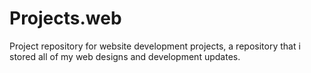 # Projects.web
Project repository for website development projects, a repository that i stored all of my web designs and development updates.
